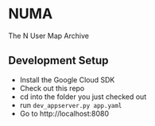 # NUMA
The N User Map Archive

## Development Setup

- Install the Google Cloud SDK
- Check out this repo
- cd into the folder you just checked out
- run `dev_appserver.py app.yaml`
- Go to http://localhost:8080
